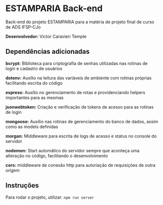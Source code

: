 # ESTAMPARIA Back-end

Back-end do projeto ESTAMPARIA para a matéria de projeto final de curso de ADS IFSP-CJo

**Desenvolvedor:** Victor Caravieri Temple

## Dependências adicionadas

**bcrypt:**
Biblioteca para criptografia de senhas utilizadas nas rotinas de login e cadastro de usuários

**dotenv:**
Auxílio na leitura das variáveis de ambiente com rotinas próprias facilitando escrita do código

**express:**
Auxílio no gerenciamento de rotas e providenciando helpers importantes para as mesmas

**jsonwebtoken:**
Criação e verificação de tokens de acesso para as rotinas de login

**mongoose:**
Auxílio nas rotinas de gerenciamento do banco de dados, assim como as models definidas

**morgan:**
Middleware para escrita de logs de acesso e status no console do servidor

**nodemon:**
Start automático do servidor sempre que aconteça uma alteração no código, facilitando o desenvolvimento

**cors:**
middleware de conexão http para autoriação de requisições de outra origem

## Instruções

Para rodar o projeto, utilizar: `npm run server`
